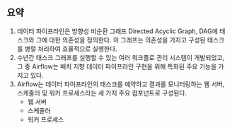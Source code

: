 ## 요약

1. 데이터 파이프라인은 방향성 비순환 그래프 Directed Acyclic Graph, DAG에 태스크와 그에 대한 의존성을 정의한다. 이 그래프는 의존성을 가지고 구성된 태스크를 병렬 처리하여 효율적으로 실행한다.
2. 수년간 태스크 그래프를 실행할 수 있는 여러 워크플로 관리 시스템이 개발되었고, 그 중 Airflow는 배치 지향 데이터 파이프라인 구현을 위해 특화된 주요 기능을 가지고 있다.
3. Airflow는 데이터 파이프라인의 태스크를 예약하고 결과를 모니터링하는 웹 서버, 스케줄러 및 워커 프로세스라는 세 가지 주요 컴포넌트로 구성된다.
    - 웹 서버
    - 스케줄러
    - 워커 프로세스

